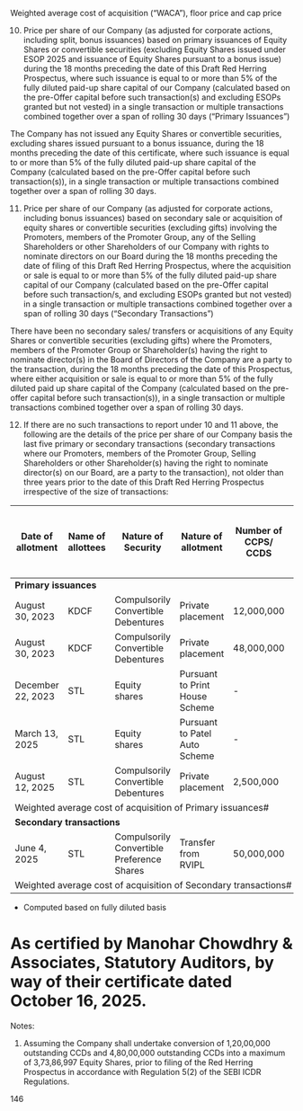 Weighted average cost of acquisition (“WACA”), floor price and cap price

10. Price per share of our Company (as adjusted for corporate actions, including split, bonus issuances) based on primary issuances of Equity Shares or convertible securities (excluding Equity Shares issued under ESOP 2025 and issuance of Equity Shares pursuant to a bonus issue) during the 18 months preceding the date of this Draft Red Herring Prospectus, where such issuance is equal to or more than 5% of the fully diluted paid-up share capital of our Company (calculated based on the pre-Offer capital before such transaction(s) and excluding ESOPs granted but not vested) in a single transaction or multiple transactions combined together over a span of rolling 30 days (“Primary Issuances”)

The Company has not issued any Equity Shares or convertible securities, excluding shares issued pursuant to a bonus issuance, during the 18 months preceding the date of this certificate, where such issuance is equal to or more than 5% of the fully diluted paid-up share capital of the Company (calculated based on the pre-Offer capital before such transaction(s)), in a single transaction or multiple transactions combined together over a span of rolling 30 days.

11. Price per share of our Company (as adjusted for corporate actions, including bonus issuances) based on secondary sale or acquisition of equity shares or convertible securities (excluding gifts) involving the Promoters, members of the Promoter Group, any of the Selling Shareholders or other Shareholders of our Company with rights to nominate directors on our Board during the 18 months preceding the date of filing of this Draft Red Herring Prospectus, where the acquisition or sale is equal to or more than 5% of the fully diluted paid-up share capital of our Company (calculated based on the pre-Offer capital before such transaction/s, and excluding ESOPs granted but not vested) in a single transaction or multiple transactions combined together over a span of rolling 30 days (“Secondary Transactions”)

There have been no secondary sales/ transfers or acquisitions of any Equity Shares or convertible securities (excluding gifts) where the Promoters, members of the Promoter Group or Shareholder(s) having the right to nominate director(s) in the Board of Directors of the Company are a party to the transaction, during the 18 months preceding the date of this Prospectus, where either acquisition or sale is equal to or more than 5% of the fully diluted paid up share capital of the Company (calculated based on the pre-offer capital before such transaction(s)), in a single transaction or multiple transactions combined together over a span of rolling 30 days.

12. If there are no such transactions to report under 10 and 11 above, the following are the details of the price per share of our Company basis the last five primary or secondary transactions (secondary transactions where our Promoters, members of the Promoter Group, Selling Shareholders or other Shareholder(s) having the right to nominate director(s) on our Board, are a party to the transaction), not older than three years prior to the date of this Draft Red Herring Prospectus irrespective of the size of transactions:

<table><thead><tr><th>Date of allotment</th><th>Name of allottees</th><th>Nature of Security</th><th>Nature of allotment</th><th>Number of CCPS/ CCDS</th><th>Number of Equity Shares at face value of ₹ 10 each**</th><th>Issue price per CCPS/ CCDS (₹)</th><th>Issue price per Equity Share (₹)</th><th>Total Consideration (₹)</th></tr></thead><tbody><tr><td colspan="9"><strong>Primary issuances</strong></td></tr><tr><td>August 30, 2023</td><td>KDCF</td><td>Compulsorily Convertible Debentures</td><td>Private placement</td><td>12,000,000</td><td>11,299,813</td><td>100.00</td><td>106.20</td><td>1,200,000,000</td></tr><tr><td>August 30, 2023</td><td>KDCF</td><td>Compulsorily Convertible Debentures</td><td>Private placement</td><td>48,000,000</td><td>26,087,184</td><td>100.00</td><td>184.00</td><td>4,800,000,000</td></tr><tr><td>December 22, 2023</td><td>STL</td><td>Equity shares</td><td>Pursuant to Print House Scheme</td><td>-</td><td>859,762</td><td>-</td><td>116.31</td><td>99,998,918</td></tr><tr><td>March 13, 2025</td><td>STL</td><td>Equity shares</td><td>Pursuant to Patel Auto Scheme</td><td>-</td><td>4,271,365</td><td>-</td><td>98.17</td><td>419,303,650</td></tr><tr><td>August 12, 2025</td><td>STL</td><td>Compulsorily Convertible Debentures</td><td>Private placement</td><td>2,500,000</td><td>2,011,936</td><td>100.00</td><td>124.26</td><td>250,000,000</td></tr><tr><td colspan="7">Weighted average cost of acquisition of Primary issuances#</td><td>152.02</td></tr><tr><td colspan="9"><strong>Secondary transactions</strong></td></tr><tr><td>June 4, 2025</td><td>STL</td><td>Compulsorily Convertible Preference Shares</td><td>Transfer from RVIPL</td><td>50,000,000</td><td>4,023,873</td><td>14.61</td><td>181.55</td><td>730,525,052</td></tr><tr><td colspan="7">Weighted average cost of acquisition of Secondary transactions#</td><td>181.55</td></tr></tbody></table>

* Computed based on fully diluted basis

# As certified by Manohar Chowdhry & Associates, Statutory Auditors, by way of their certificate dated October 16, 2025.

Notes:

1. Assuming the Company shall undertake conversion of 1,20,00,000 outstanding CCDs and 4,80,00,000 outstanding CCDs into a maximum of 3,73,86,997 Equity Shares, prior to filing of the Red Herring Prospectus in accordance with Regulation 5(2) of the SEBI ICDR Regulations.

146